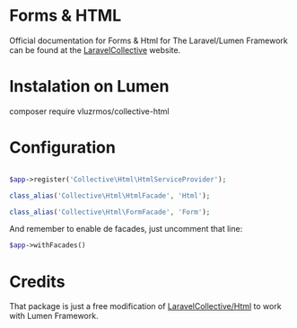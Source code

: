 # Forms & HTML

Official documentation for Forms & Html for The Laravel/Lumen Framework can be found at the [LaravelCollective](http://laravelcollective.com/docs/master/html) website.

# Instalation on Lumen

composer require vluzrmos/collective-html

# Configuration 

```php 

$app->register('Collective\Html\HtmlServiceProvider');

class_alias('Collective\Html\HtmlFacade', 'Html');

class_alias('Collective\Html\FormFacade', 'Form');
```

And remember to enable de facades, just uncomment that line:

```php
$app->withFacades()
```

# Credits

That package is just a free modification of [LaravelCollective/Html](https://github.com/LaravelCollective/html) to work with Lumen Framework.

